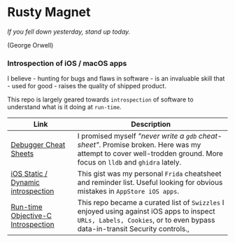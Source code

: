 # Rusty Magnet
*If you fell down yesterday, stand up today.*

(George Orwell)

### Introspection of iOS / macOS apps
I believe - hunting for bugs and flaws in software - is an invaluable skill that - used for good - raises the quality of shipped product.

This repo is largely geared towards `introspection` of software to understand what is it doing at `run-time`.


Link | Description   
--|---
[Debugger Cheat Sheets](https://github.com/rustymagnet3000/reverse_engineer_ios_with_debugger)  | I promised myself _"never write a `gdb` cheat-sheet"_. Promise broken.  Here was my attempt to cover well-trodden ground.  More focus on `lldb` and `ghidra` lately.  
[iOS Static / Dynamic introspection](https://gist.github.com/rustymagnet3000/605c333519cd265c7eac9d556f46dc75) | This gist was my personal `Frida` cheatsheet and reminder list. Useful looking for obvious mistakes in `AppStore iOS apps`.
[Run-time Objective-C Introspection](https://github.com/rustymagnet3000/reverse_engineer_ios_with_swizzles) | This repo became a curated list of `Swizzles` I enjoyed using against iOS apps to inspect `URLs, Labels, Cookies`, or to even bypass data-in-transit Security controls.,
